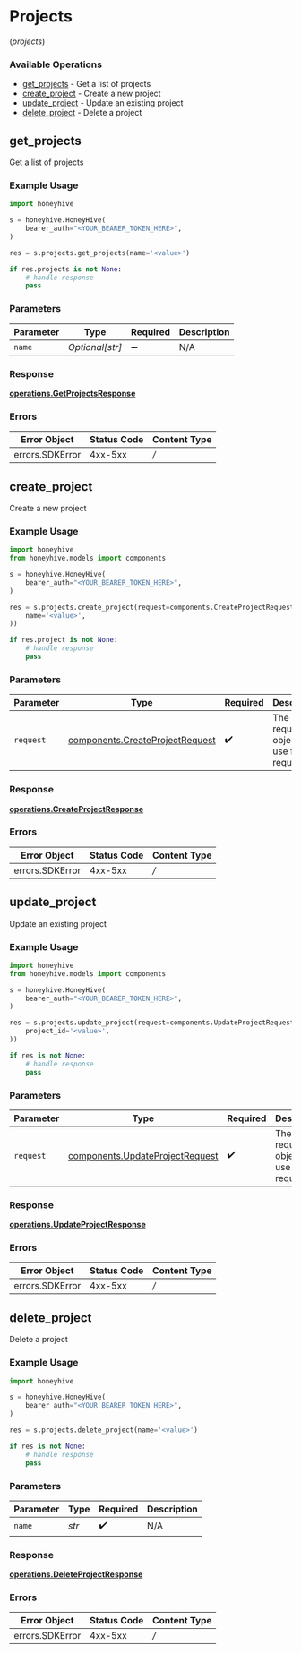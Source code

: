 # Projects
(*projects*)

### Available Operations

* [get_projects](#get_projects) - Get a list of projects
* [create_project](#create_project) - Create a new project
* [update_project](#update_project) - Update an existing project
* [delete_project](#delete_project) - Delete a project

## get_projects

Get a list of projects

### Example Usage

```python
import honeyhive

s = honeyhive.HoneyHive(
    bearer_auth="<YOUR_BEARER_TOKEN_HERE>",
)

res = s.projects.get_projects(name='<value>')

if res.projects is not None:
    # handle response
    pass

```

### Parameters

| Parameter          | Type               | Required           | Description        |
| ------------------ | ------------------ | ------------------ | ------------------ |
| `name`             | *Optional[str]*    | :heavy_minus_sign: | N/A                |


### Response

**[operations.GetProjectsResponse](../../models/operations/getprojectsresponse.md)**
### Errors

| Error Object    | Status Code     | Content Type    |
| --------------- | --------------- | --------------- |
| errors.SDKError | 4xx-5xx         | */*             |

## create_project

Create a new project

### Example Usage

```python
import honeyhive
from honeyhive.models import components

s = honeyhive.HoneyHive(
    bearer_auth="<YOUR_BEARER_TOKEN_HERE>",
)

res = s.projects.create_project(request=components.CreateProjectRequest(
    name='<value>',
))

if res.project is not None:
    # handle response
    pass

```

### Parameters

| Parameter                                                                          | Type                                                                               | Required                                                                           | Description                                                                        |
| ---------------------------------------------------------------------------------- | ---------------------------------------------------------------------------------- | ---------------------------------------------------------------------------------- | ---------------------------------------------------------------------------------- |
| `request`                                                                          | [components.CreateProjectRequest](../../models/components/createprojectrequest.md) | :heavy_check_mark:                                                                 | The request object to use for the request.                                         |


### Response

**[operations.CreateProjectResponse](../../models/operations/createprojectresponse.md)**
### Errors

| Error Object    | Status Code     | Content Type    |
| --------------- | --------------- | --------------- |
| errors.SDKError | 4xx-5xx         | */*             |

## update_project

Update an existing project

### Example Usage

```python
import honeyhive
from honeyhive.models import components

s = honeyhive.HoneyHive(
    bearer_auth="<YOUR_BEARER_TOKEN_HERE>",
)

res = s.projects.update_project(request=components.UpdateProjectRequest(
    project_id='<value>',
))

if res is not None:
    # handle response
    pass

```

### Parameters

| Parameter                                                                          | Type                                                                               | Required                                                                           | Description                                                                        |
| ---------------------------------------------------------------------------------- | ---------------------------------------------------------------------------------- | ---------------------------------------------------------------------------------- | ---------------------------------------------------------------------------------- |
| `request`                                                                          | [components.UpdateProjectRequest](../../models/components/updateprojectrequest.md) | :heavy_check_mark:                                                                 | The request object to use for the request.                                         |


### Response

**[operations.UpdateProjectResponse](../../models/operations/updateprojectresponse.md)**
### Errors

| Error Object    | Status Code     | Content Type    |
| --------------- | --------------- | --------------- |
| errors.SDKError | 4xx-5xx         | */*             |

## delete_project

Delete a project

### Example Usage

```python
import honeyhive

s = honeyhive.HoneyHive(
    bearer_auth="<YOUR_BEARER_TOKEN_HERE>",
)

res = s.projects.delete_project(name='<value>')

if res is not None:
    # handle response
    pass

```

### Parameters

| Parameter          | Type               | Required           | Description        |
| ------------------ | ------------------ | ------------------ | ------------------ |
| `name`             | *str*              | :heavy_check_mark: | N/A                |


### Response

**[operations.DeleteProjectResponse](../../models/operations/deleteprojectresponse.md)**
### Errors

| Error Object    | Status Code     | Content Type    |
| --------------- | --------------- | --------------- |
| errors.SDKError | 4xx-5xx         | */*             |
